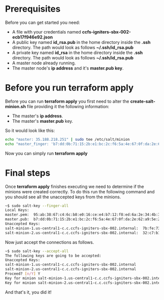 # Prerequisites
Before you can get started you need:
- A file with your credentials named **ccfs-igniters-sbx-002-ecb17f946e92.json**
- A public key named **id_rsa.pub** in the home directory inside the **.ssh** directory. The path would look as follows **~/.ssh/id_rsa.pub**
- A private key named **id_rsa** in the home directory inside the **.ssh** directory. The path would look as follows **~/.ssh/id_rsa.pub**
- A master node already running.
- The master node's **ip address** and it's **master.pub key**.

# Before you run terraform apply
Before you can run **terraform apply** you first need to alter the **create-salt-minion.sh** file providing it the following information:
- The master's **ip address**.
- The master's **master.pub** key.

So it would look like this:
``` bash
echo "master: 35.188.218.251" | sudo tee /etc/salt/minion
echo "master_finger: 'b7:dd:0b:71:15:2b:e1:bc:2c:f6:5a:4e:67:0f:da:2e:62:a9:5e:2d:36:48:78:ab:d3:7c:f8:33:61:83:89:f4'" | sudo tee -a /etc/salt/minion
```

Now you can simply run **terraform apply** 

# Final steps
Once **terraform apply** finishes executing we need to determine if the minions were created correctly. To do this run the following command and you should see all the unaccepted keys from the minions.
``` bash
~$ sudo salt-key --finger-all
Local Keys:
master.pem:  95:ab:38:67:c4:6c:b8:e0:16:ce:e4:b7:12:f8:ed:6a:2e:34:4b:37:9f:28:a5:ed:3e:4f:86:ed:47:b2:91:e2
master.pub:  b7:dd:0b:71:15:2b:e1:bc:2c:f6:5a:4e:67:0f:da:2e:62:a9:5e:2d:36:48:78:ab:d3:7c:f8:33:61:83:89:f4
Unaccepted Keys:
salt-minion-1.us-central1-c.c.ccfs-igniters-sbx-002.internal:  7b:fe:73:a6:83:50:9a:7d:94:1a:c2:f4:a3:d4:23:b8:e8:88:54:9b:f9:d1:48:01:e1:03:a1:02:14:ec:b4:03
salt-minion-2.us-central1-c.c.ccfs-igniters-sbx-002.internal:  32:c7:b1:99:38:83:66:5d:e5:99:79:1c:36:e7:be:39:2f:57:49:4f:7a:33:8a:ca:a2:de:59:fe:3e:18:62:97
```


Now just accept the connections as follows.
``` bash
~$ sudo salt-key --accept-all
The following keys are going to be accepted:
Unaccepted Keys:
salt-minion-1.us-central1-c.c.ccfs-igniters-sbx-002.internal
salt-minion-2.us-central1-c.c.ccfs-igniters-sbx-002.internal
Proceed? [n/Y] Y
Key for minion salt-minion-1.us-central1-c.c.ccfs-igniters-sbx-002.internal accepted.
Key for minion salt-minion-2.us-central1-c.c.ccfs-igniters-sbx-002.internal accepted.
```

And that's it, you did it!
